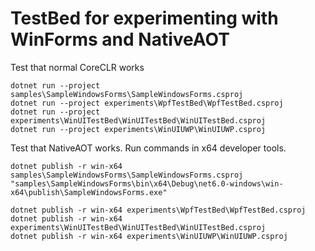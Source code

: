 TestBed for experimenting with WinForms and NativeAOT
=====================================================

Test that normal CoreCLR works

	dotnet run --project samples\SampleWindowsForms\SampleWindowsForms.csproj
	dotnet run --project experiments\WpfTestBed\WpfTestBed.csproj
	dotnet run --project experiments\WinUITestBed\WinUITestBed\WinUITestBed.csproj
	dotnet run --project experiments\WinUIUWP\WinUIUWP.csproj

Test that NativeAOT works. Run commands in x64 developer tools.

	dotnet publish -r win-x64 samples\SampleWindowsForms\SampleWindowsForms.csproj
	"samples\SampleWindowsForms\bin\x64\Debug\net6.0-windows\win-x64\publish\SampleWindowsForms.exe"

	dotnet publish -r win-x64 experiments\WpfTestBed\WpfTestBed.csproj
	dotnet publish -r win-x64 experiments\WinUITestBed\WinUITestBed\WinUITestBed.csproj
	dotnet publish -r win-x64 experiments\WinUIUWP\WinUIUWP.csproj
